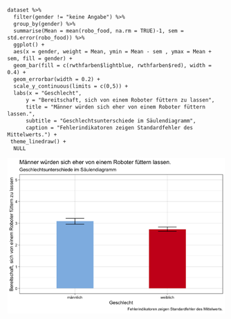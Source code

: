    dataset %>% 
      filter(gender != "keine Angabe") %>%
      group_by(gender) %>%
      summarise(Mean = mean(robo_food, na.rm = TRUE)-1, sem = std.error(robo_food)) %>% 
      ggplot() +
      aes(x = gender, weight = Mean, ymin = Mean - sem , ymax = Mean + sem, fill = gender) +
      geom_bar(fill = c(rwthfarben$lightblue, rwthfarben$red), width = 0.4) +
      geom_errorbar(width = 0.2) +
      scale_y_continuous(limits = c(0,5)) +
      labs(x = "Geschlecht",
          y = "Bereitschaft, sich von einem Roboter füttern zu lassen",
          title = "Männer würden sich eher von einem Roboter füttern lassen.",
          subtitle = "Geschlechtsunterschiede im Säulendiagramm",
          caption = "Fehlerindikatoren zeigen Standardfehler des Mittelwerts.") +
     theme_linedraw() +
      NULL

![](Diagramm_HolleSchmitz_files/figure-markdown_strict/unnamed-chunk-1-1.png)
